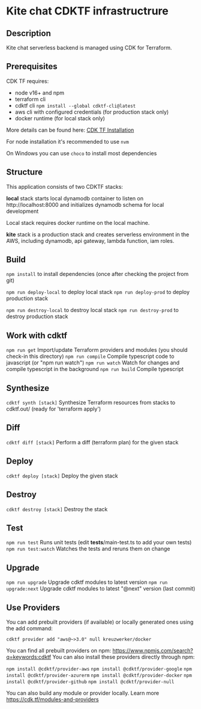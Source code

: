 # Kite chat CDKTF infrastructrure

## Description

Kite chat serverless backend is managed using CDK for Terraform.

## Prerequisites

CDK TF requires:

- node v16+ and npm
- terraform cli
- cdktf cli `npm install --global cdktf-cli@latest`
- aws cli with configured credentials (for production stack only)
- docker runtime (for local stack only)

More details can be found here: [CDK TF Installation](https://developer.hashicorp.com/terraform/tutorials/cdktf/cdktf-install)

For node installation it's recommended to use `nvm`

On Windows you can use `choco` to install most dependencies

## Structure

This application consists of two CDKTF stacks:

**local** stack starts local dynamodb container to listen on http://localhost:8000 and initializes dynamodb schema for local development

Local stack requires docker runtime on the local machine.

**kite** stack is a production stack and creates serverless environment in the AWS, including dynamodb, api gateway, lambda function, iam roles.

## Build

`npm install` to install dependencies (once after checking the project from git)

`npm run deploy-local` to deploy local stack
`npm run deploy-prod` to deploy production stack

`npm run destroy-local` to destroy local stack
`npm run destroy-prod` to destroy production stack

## Work with cdktf

`npm run get` Import/update Terraform providers and modules (you should check-in this directory)
`npm run compile` Compile typescript code to javascript (or "npm run watch")
`npm run watch` Watch for changes and compile typescript in the background
`npm run build` Compile typescript

## Synthesize

`cdktf synth [stack]` Synthesize Terraform resources from stacks to cdktf.out/ (ready for 'terraform apply')

## Diff

`cdktf diff [stack]` Perform a diff (terraform plan) for the given stack

## Deploy

`cdktf deploy [stack]` Deploy the given stack

## Destroy

`cdktf destroy [stack]` Destroy the stack

## Test

`npm run test` Runs unit tests (edit **tests**/main-test.ts to add your own tests)
`npm run test:watch` Watches the tests and reruns them on change

## Upgrade

`npm run upgrade` Upgrade cdktf modules to latest version
`npm run upgrade:next` Upgrade cdktf modules to latest "@next" version (last commit)

## Use Providers

You can add prebuilt providers (if available) or locally generated ones using the add command:

`cdktf provider add "aws@~>3.0" null kreuzwerker/docker`

You can find all prebuilt providers on npm: https://www.npmjs.com/search?q=keywords:cdktf
You can also install these providers directly through npm:

`npm install @cdktf/provider-aws`
`npm install @cdktf/provider-google`
`npm install @cdktf/provider-azurerm`
`npm install @cdktf/provider-docker`
`npm install @cdktf/provider-github`
`npm install @cdktf/provider-null`

You can also build any module or provider locally. Learn more https://cdk.tf/modules-and-providers

